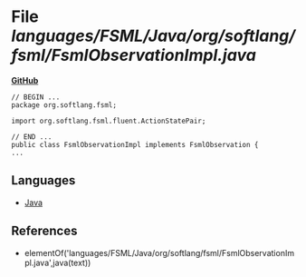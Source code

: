 # File _languages/FSML/Java/org/softlang/fsml/FsmlObservationImpl.java_
**[GitHub](https://github.com/softlang/yas/blob/master/languages/FSML/Java/org/softlang/fsml/FsmlObservationImpl.java)**
```
// BEGIN ...
package org.softlang.fsml;

import org.softlang.fsml.fluent.ActionStatePair;

// END ...
public class FsmlObservationImpl implements FsmlObservation {
...
```

## Languages
* [Java](../languages/Java.md)

## References
* elementOf('languages/FSML/Java/org/softlang/fsml/FsmlObservationImpl.java',java(text))
